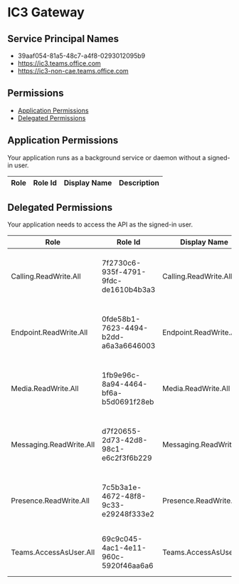 # IC3 Gateway
## Service Principal Names
- 39aaf054-81a5-48c7-a4f8-0293012095b9
- https://ic3.teams.office.com
- https://ic3-non-cae.teams.office.com

 ## Permissions
- [Application Permissions](#application-permissions)
- [Delegated Permissions](#delegated-permissions)

## Application Permissions
Your application runs as a background service or daemon without a signed-in user.

| Role | Role Id | Display Name | Description |
|---|---|---|---|

## Delegated Permissions
Your application needs to access the API as the signed-in user. 

| Role | Role Id | Display Name | Description |
|---|---|---|---|
| Calling.ReadWrite.All | 7f2730c6-935f-4791-9fdc-de1610b4b3a3 | Calling.ReadWrite.All | Allows Teams services to access IC3 conversation services |
| Endpoint.ReadWrite.All | 0fde58b1-7623-4494-b2dd-a6a3a6646003 | Endpoint.ReadWrite.All | Allows Teams services to access IC3 transport services |
| Media.ReadWrite.All | 1fb9e96c-8a94-4464-bf6a-b5d0691f28eb | Media.ReadWrite.All | Allows Teams services to access the IC3 media services |
| Messaging.ReadWrite.All | d7f20655-2d73-42d8-98c1-e6c2f3f6b229 | Messaging.ReadWrite.All | Allows Teams services to access IC3 messaging services |
| Presence.ReadWrite.All | 7c5b3a1e-4672-48f8-9c33-e29248f333e2 | Presence.ReadWrite.All | Allows Teams services to access IC3 presence services |
| Teams.AccessAsUser.All | 69c9c045-4ac1-4e11-960c-5920f46aa6a6 | Teams.AccessAsUser.All | Allows Teams services to access IC3 services |

